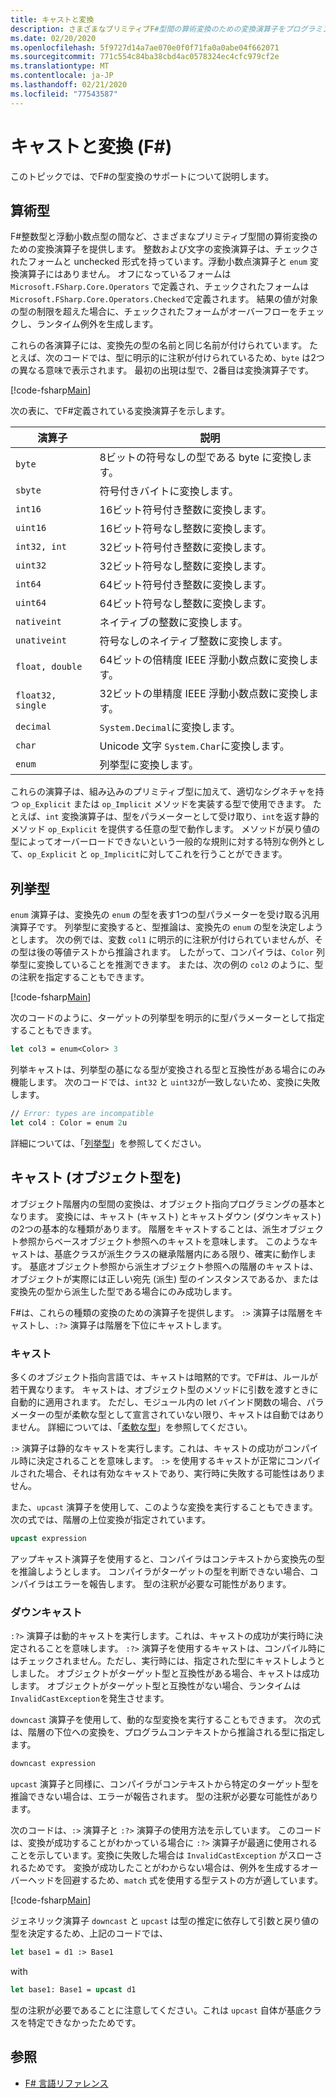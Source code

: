 ```yaml
---
title: キャストと変換
description: さまざまなプリミティブF#型間の算術変換のための変換演算子をプログラミング言語がどのように提供するかについて説明します。
ms.date: 02/20/2020
ms.openlocfilehash: 5f9727d14a7ae070e0f0f71fa0a0abe04f662071
ms.sourcegitcommit: 771c554c84ba38cbd4ac0578324ec4cfc979cf2e
ms.translationtype: MT
ms.contentlocale: ja-JP
ms.lasthandoff: 02/21/2020
ms.locfileid: "77543587"
---
```

# <a name="casting-and-conversions-f"></a>キャストと変換 (F#)

このトピックでは、でF#の型変換のサポートについて説明します。

## <a name="arithmetic-types"></a>算術型

F#整数型と浮動小数点型の間など、さまざまなプリミティブ型間の算術変換のための変換演算子を提供します。 整数および文字の変換演算子は、チェックされたフォームと unchecked 形式を持っています。浮動小数点演算子と `enum` 変換演算子にはありません。 オフになっているフォームは `Microsoft.FSharp.Core.Operators` で定義され、チェックされたフォームは `Microsoft.FSharp.Core.Operators.Checked`で定義されます。 結果の値が対象の型の制限を超えた場合に、チェックされたフォームがオーバーフローをチェックし、ランタイム例外を生成します。

これらの各演算子には、変換先の型の名前と同じ名前が付けられています。 たとえば、次のコードでは、型に明示的に注釈が付けられているため、`byte` は2つの異なる意味で表示されます。 最初の出現は型で、2番目は変換演算子です。

[!code-fsharp[Main](~/samples/snippets/fsharp/lang-ref-2/snippet4401.fs)]

次の表に、でF#定義されている変換演算子を示します。

|演算子|説明|
|--------|-----------|
|`byte`|8ビットの符号なしの型である byte に変換します。|
|`sbyte`|符号付きバイトに変換します。|
|`int16`|16ビット符号付き整数に変換します。|
|`uint16`|16ビット符号なし整数に変換します。|
|`int32, int`|32ビット符号付き整数に変換します。|
|`uint32`|32ビット符号なし整数に変換します。|
|`int64`|64ビット符号付き整数に変換します。|
|`uint64`|64ビット符号なし整数に変換します。|
|`nativeint`|ネイティブの整数に変換します。|
|`unativeint`|符号なしのネイティブ整数に変換します。|
|`float, double`|64ビットの倍精度 IEEE 浮動小数点数に変換します。|
|`float32, single`|32ビットの単精度 IEEE 浮動小数点数に変換します。|
|`decimal`|`System.Decimal`に変換します。|
|`char`|Unicode 文字 `System.Char`に変換します。|
|`enum`|列挙型に変換します。|

これらの演算子は、組み込みのプリミティブ型に加えて、適切なシグネチャを持つ `op_Explicit` または `op_Implicit` メソッドを実装する型で使用できます。 たとえば、`int` 変換演算子は、型をパラメーターとして受け取り、`int`を返す静的メソッド `op_Explicit` を提供する任意の型で動作します。 メソッドが戻り値の型によってオーバーロードできないという一般的な規則に対する特別な例外として、`op_Explicit` と `op_Implicit`に対してこれを行うことができます。

## <a name="enumerated-types"></a>列挙型

`enum` 演算子は、変換先の `enum` の型を表す1つの型パラメーターを受け取る汎用演算子です。 列挙型に変換すると、型推論は、変換先の `enum` の型を決定しようとします。 次の例では、変数 `col1` に明示的に注釈が付けられていませんが、その型は後の等値テストから推論されます。 したがって、コンパイラは、`Color` 列挙型に変換していることを推測できます。 または、次の例の `col2` のように、型の注釈を指定することもできます。

[!code-fsharp[Main](~/samples/snippets/fsharp/lang-ref-2/snippet4402.fs)]

次のコードのように、ターゲットの列挙型を明示的に型パラメーターとして指定することもできます。

```fsharp
let col3 = enum<Color> 3
```

列挙キャストは、列挙型の基になる型が変換される型と互換性がある場合にのみ機能します。 次のコードでは、`int32` と `uint32`が一致しないため、変換に失敗します。

```fsharp
// Error: types are incompatible
let col4 : Color = enum 2u
```

詳細については、「[列挙型](enumerations.md)」を参照してください。

## <a name="casting-object-types"></a>キャスト (オブジェクト型を)

オブジェクト階層内の型間の変換は、オブジェクト指向プログラミングの基本となります。 変換には、キャスト (キャスト) とキャストダウン (ダウンキャスト) の2つの基本的な種類があります。 階層をキャストすることは、派生オブジェクト参照からベースオブジェクト参照へのキャストを意味します。 このようなキャストは、基底クラスが派生クラスの継承階層内にある限り、確実に動作します。 基底オブジェクト参照から派生オブジェクト参照への階層のキャストは、オブジェクトが実際には正しい宛先 (派生) 型のインスタンスであるか、または変換先の型から派生した型である場合にのみ成功します。

F#は、これらの種類の変換のための演算子を提供します。 `:>` 演算子は階層をキャストし、`:?>` 演算子は階層を下位にキャストします。

### <a name="upcasting"></a>キャスト

多くのオブジェクト指向言語では、キャストは暗黙的です。でF#は、ルールが若干異なります。 キャストは、オブジェクト型のメソッドに引数を渡すときに自動的に適用されます。 ただし、モジュール内の let バインド関数の場合、パラメーターの型が柔軟な型として宣言されていない限り、キャストは自動ではありません。 詳細については、「[柔軟な型](flexible-Types.md)」を参照してください。

`:>` 演算子は静的なキャストを実行します。これは、キャストの成功がコンパイル時に決定されることを意味します。 `:>` を使用するキャストが正常にコンパイルされた場合、それは有効なキャストであり、実行時に失敗する可能性はありません。

また、`upcast` 演算子を使用して、このような変換を実行することもできます。 次の式では、階層の上位変換が指定されています。

```fsharp
upcast expression
```

アップキャスト演算子を使用すると、コンパイラはコンテキストから変換先の型を推論しようとします。 コンパイラがターゲットの型を判断できない場合、コンパイラはエラーを報告します。 型の注釈が必要な可能性があります。

### <a name="downcasting"></a>ダウンキャスト

`:?>` 演算子は動的キャストを実行します。これは、キャストの成功が実行時に決定されることを意味します。 `:?>` 演算子を使用するキャストは、コンパイル時にはチェックされません。ただし、実行時には、指定された型にキャストしようとしました。 オブジェクトがターゲット型と互換性がある場合、キャストは成功します。 オブジェクトがターゲット型と互換性がない場合、ランタイムは `InvalidCastException`を発生させます。

`downcast` 演算子を使用して、動的な型変換を実行することもできます。 次の式は、階層の下位への変換を、プログラムコンテキストから推論される型に指定します。

```fsharp
downcast expression
```

`upcast` 演算子と同様に、コンパイラがコンテキストから特定のターゲット型を推論できない場合は、エラーが報告されます。 型の注釈が必要な可能性があります。

次のコードは、`:>` 演算子と `:?>` 演算子の使用方法を示しています。 このコードは、変換が成功することがわかっている場合に `:?>` 演算子が最適に使用されることを示しています。変換に失敗した場合は `InvalidCastException` がスローされるためです。 変換が成功したことがわからない場合は、例外を生成するオーバーヘッドを回避するため、`match` 式を使用する型テストの方が適しています。

[!code-fsharp[Main](~/samples/snippets/fsharp/lang-ref-2/snippet4403.fs)]

ジェネリック演算子 `downcast` と `upcast` は型の推定に依存して引数と戻り値の型を決定するため、上記のコードでは、

```fsharp
let base1 = d1 :> Base1
```

with

```fsharp
let base1: Base1 = upcast d1
```

型の注釈が必要であることに注意してください。これは `upcast` 自体が基底クラスを特定できなかったためです。

## <a name="see-also"></a>参照

- [F# 言語リファレンス](index.md)
